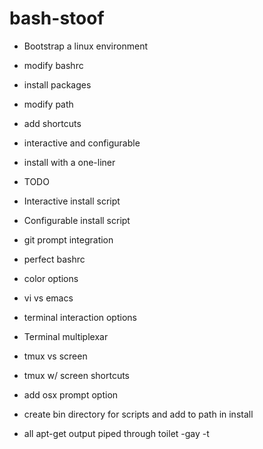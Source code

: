 # bash-stoof

* Bootstrap a linux environment
 * modify bashrc
 * install packages
 * modify path
 * add shortcuts
 * interactive and configurable
 * install with a one-liner


* TODO
 * Interactive install script
 * Configurable install script
 * git prompt integration
 * perfect bashrc
  * color options
  * vi vs emacs
   * terminal interaction options
 * Terminal multiplexar 
  * tmux vs screen
   * tmux w/ screen shortcuts
 * add osx prompt option
 * create bin directory for scripts and add to path in install
 * all apt-get output piped through toilet -gay -t

